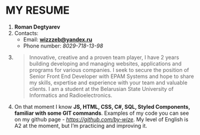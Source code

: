 # MY RESUME

1. **Roman Degtyarev**
2. Contacts:
    - Email: **wizzzeb@yandex.ru**
    - Phone number: *8029-718-13-98*
3. >Innovative, creative and a proven team player, I have 2 years building developing and managing websites, applications and programs for various companies. I seek to secure the position of Senior Front End Developer with EPAM Systems and hope to share my skills, expertise and experience with your team and valuable clients. I am a student at the Belarusian State University of Informatics and Radioelectronics.
4. On that moment I know **JS, HTML, CSS, C#, SQL, Styled Components, familiar with some GIT commands**. Examples of my code you can see on my github page - *https://github.com/by-wize*. My level of English is A2 at the moment, but I’m practicing and improving it.
